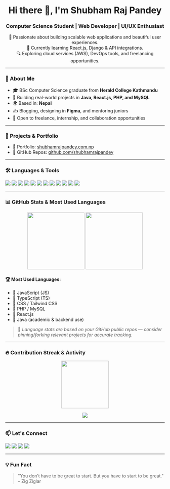 <h1 align="center">Hi there 👋, I'm Shubham Raj Pandey</h1>
<h3 align="center">Computer Science Student | Web Developer | UI/UX Enthusiast</h3>

<p align="center">
  🚀 Passionate about building scalable web applications and beautiful user experiences.<br>
  🌱 Currently learning React.js, Django & API integrations.<br>
  🔍 Exploring cloud services (AWS), DevOps tools, and freelancing opportunities.
</p>

---

### 🧠 About Me
- 🎓 BSc Computer Science graduate from **Herald College Kathmandu**
- 💼 Building real-world projects in **Java, React.js, PHP, and MySQL**
- 🌍 Based in: **Nepal**
- ✍️ Blogging, designing in **Figma**, and mentoring juniors
- 🤝 Open to freelance, internship, and collaboration opportunities

---

### 💼 Projects & Portfolio
- 📁 Portfolio: [shubhamrajpandey.com.np](https://shubhamrajpandey.com.np)
- 📌 GitHub Repos: [github.com/shubhamrajpandey](https://github.com/shubhamrajpandey)

---

### 🛠️ Languages & Tools

<p align="left">
  <img src="https://img.shields.io/badge/Java-007396?style=for-the-badge&logo=java&logoColor=white" />
  <img src="https://img.shields.io/badge/JavaScript-F7DF1E?style=for-the-badge&logo=javascript&logoColor=black" />
  <img src="https://img.shields.io/badge/TypeScript-3178C6?style=for-the-badge&logo=typescript&logoColor=white" />
  <img src="https://img.shields.io/badge/React-61DAFB?style=for-the-badge&logo=react&logoColor=black" />
  <img src="https://img.shields.io/badge/Tailwind_CSS-38B2AC?style=for-the-badge&logo=tailwind-css&logoColor=white" />
  <img src="https://img.shields.io/badge/CSS3-1572B6?style=for-the-badge&logo=css3&logoColor=white" />
  <img src="https://img.shields.io/badge/MySQL-005C84?style=for-the-badge&logo=mysql&logoColor=white" />
  <img src="https://img.shields.io/badge/PHP-777BB4?style=for-the-badge&logo=php&logoColor=white" />
  <img src="https://img.shields.io/badge/Python-3776AB?style=for-the-badge&logo=python&logoColor=white" />
  <img src="https://img.shields.io/badge/Git-F05032?style=for-the-badge&logo=git&logoColor=white" />
  <img src="https://img.shields.io/badge/Figma-F24E1E?style=for-the-badge&logo=figma&logoColor=white" />
  <img src="https://img.shields.io/badge/AWS-232F3E?style=for-the-badge&logo=amazon-aws&logoColor=white" />
</p>

---

### 📊 GitHub Stats & Most Used Languages

<p align="center">
  <img src="https://github-readme-stats.vercel.app/api?username=shubhamrajpandey&show_icons=true&theme=radical" height="180" />
  <img src="https://github-readme-stats.vercel.app/api/top-langs/?username=shubhamrajpandey&layout=compact&theme=radical&langs_count=8" height="180" />
</p>

#### 🏆 Most Used Languages:
- 🔹 JavaScript (JS)
- 🔹 TypeScript (TS)
- 🔹 CSS / Tailwind CSS
- 🔹 PHP / MySQL
- 🔹 React.js
- 🔹 Java (academic & backend use)

> 📌 *Language stats are based on your GitHub public repos — consider pinning/forking relevant projects for accurate tracking.*

---

### 🔥 Contribution Streak & Activity

<p align="center">
  <img src="https://github-readme-streak-stats.herokuapp.com/?user=shubhamrajpandey&theme=radical" height="150"/>
</p>

<p align="center">
  <img src="https://github-readme-activity-graph.vercel.app/graph?username=shubhamrajpandey&theme=radical&hide_border=true" />
</p>

---

### 📫 Let's Connect

<p align="left">
  <a href="mailto:shubhamrajpandey875@gmail.com"><img src="https://img.shields.io/badge/email-D14836?style=for-the-badge&logo=gmail&logoColor=white" /></a>
  <a href="https://www.linkedin.com/in/shubhamrpandey"><img src="https://img.shields.io/badge/linkedin-0077B5?style=for-the-badge&logo=linkedin&logoColor=white" /></a>
  <a href="https://www.instagram.com/_shubham.pandey_/"><img src="https://img.shields.io/badge/Instagram-E4405F?style=for-the-badge&logo=instagram&logoColor=white" /></a>
  <a href="https://www.facebook.com/shubham.pandey.875"><img src="https://img.shields.io/badge/facebook-1877F2?style=for-the-badge&logo=facebook&logoColor=white" /></a>
</p>

---

### 💡 Fun Fact
> "You don’t have to be great to start. But you have to start to be great." – Zig Ziglar
